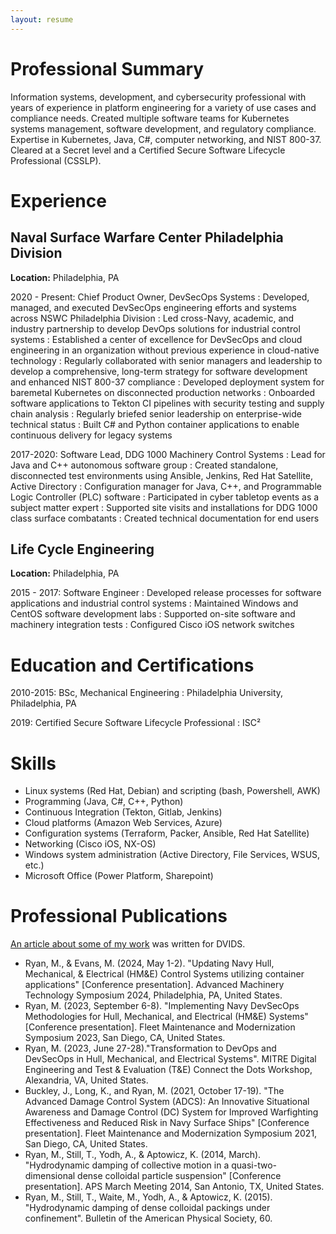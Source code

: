 ```yaml
---
layout: resume
---
```


# Professional Summary

Information systems, development, and cybersecurity professional with years of experience in platform engineering for a variety of use cases and compliance needs. Created multiple software teams for Kubernetes systems management, software development, and regulatory compliance. Expertise in Kubernetes, Java, C#, computer networking, and NIST 800-37. Cleared at a Secret level and a Certified Secure Software Lifecycle Professional (CSSLP).

# Experience

## Naval Surface Warfare Center Philadelphia Division

**Location:** Philadelphia, PA

2020 - Present: Chief Product Owner, DevSecOps Systems
: Developed, managed, and executed DevSecOps engineering efforts and systems across NSWC Philadelphia Division
: Led cross-Navy, academic, and industry partnership to develop DevOps solutions for industrial control systems
: Established a center of excellence for DevSecOps and cloud engineering in an organization without previous experience in cloud-native technology
: Regularly collaborated with senior managers and leadership to develop a comprehensive, long-term strategy for software development and enhanced NIST 800-37 compliance
: Developed deployment system for baremetal Kubernetes on disconnected production networks
: Onboarded software applications to Tekton CI pipelines with security testing and supply chain analysis
: Regularly briefed senior leadership on enterprise-wide technical status
: Built C# and Python container applications to enable continuous delivery for legacy systems

2017-2020: Software Lead, DDG 1000 Machinery Control Systems
: Lead for Java and C++ autonomous software group
: Created standalone, disconnected test environments using Ansible, Jenkins, Red Hat Satellite, Active Directory
: Configuration manager for Java, C++, and Programmable Logic Controller (PLC) software
: Participated in cyber tabletop events as a subject matter expert
: Supported site visits and installations for DDG 1000 class surface combatants
: Created technical documentation for end users

## Life Cycle Engineering

**Location:** Philadelphia, PA

2015 - 2017: Software Engineer
: Developed release processes for software applications and industrial control systems
: Maintained Windows and CentOS software development labs
: Supported on-site software and machinery integration tests
: Configured Cisco iOS network switches

# Education and Certifications

2010-2015: BSc, Mechanical Engineering
: Philadelphia University, Philadelphia, PA

2019: Certified Secure Software Lifecycle Professional
: ISC²

# Skills

- Linux systems (Red Hat, Debian) and scripting (bash, Powershell, AWK)
- Programming (Java, C#, C++, Python)
- Continuous Integration (Tekton, Gitlab, Jenkins)
- Cloud platforms (Amazon Web Services, Azure)
- Configuration systems (Terraform, Packer, Ansible, Red Hat Satellite)
- Networking (Cisco iOS, NX-OS)
- Windows system administration (Active Directory, File Services, WSUS, etc.)
- Microsoft Office (Power Platform, Sharepoint)

# Professional Publications

[An article about some of my work](https://www.dvidshub.net/news/434224/nswc-philadelphia-information-superiority-devsecops) was written for DVIDS.

- Ryan, M., & Evans, M. (2024, May 1-2). "Updating Navy Hull, Mechanical, & Electrical (HM&E) Control Systems utilizing container applications" [Conference presentation]. Advanced Machinery Technology Symposium 2024, Philadelphia, PA, United States.
- Ryan, M. (2023, September 6-8). "Implementing Navy DevSecOps Methodologies for Hull, Mechanical, and Electrical (HM&E) Systems" [Conference presentation]. Fleet Maintenance and Modernization Symposium 2023, San Diego, CA, United States.
- Ryan, M. (2023, June 27-28)."Transformation to DevOps and DevSecOps in Hull, Mechanical, and Electrical Systems". MITRE Digital Engineering and Test & Evaluation (T&E) Connect the Dots Workshop, Alexandria, VA, United States.
- Buckley, J., Long, K., and Ryan, M. (2021, October 17-19). "The Advanced Damage Control System (ADCS): An Innovative Situational Awareness and Damage Control (DC) System for Improved Warfighting Effectiveness and Reduced Risk in Navy Surface Ships" [Conference presentation]. Fleet Maintenance and Modernization Symposium 2021, San Diego, CA, United States.
- Ryan, M., Still, T., Yodh, A., & Aptowicz, K. (2014, March). "Hydrodynamic damping of collective motion in a quasi-two-dimensional dense colloidal particle suspension" [Conference presentation]. APS March Meeting 2014, San Antonio, TX, United States.
- Ryan, M., Still, T., Waite, M., Yodh, A., & Aptowicz, K. (2015). "Hydrodynamic damping of dense colloidal packings under confinement". Bulletin of the American Physical Society, 60.
